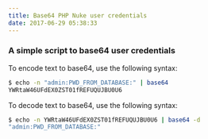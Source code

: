 ```yaml
---
title: Base64 PHP Nuke user credentials
date: 2017-06-29 05:38:33
---
```


### A simple script to base64 user credentials

To encode text to base64, use the following syntax:
```bash
$ echo -n "admin:PWD_FROM_DATABASE:" | base64
YWRtaW46UFdEX0ZST01fREFUQUJBU0U6
```

To decode text to base64, use the following syntax:
```bash
$ echo -n YWRtaW46UFdEX0ZST01fREFUQUJBU0U6 | base64 -d
"admin:PWD_FROM_DATABASE:"
```
